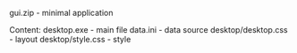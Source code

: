 gui.zip - minimal application

Content:
desktop.exe - main file
data.ini - data source
desktop/desktop.css - layout
desktop/style.css - style
